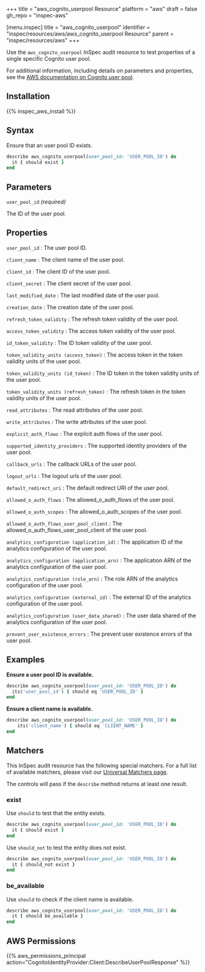 +++
title = "aws_cognito_userpool Resource"
platform = "aws"
draft = false
gh_repo = "inspec-aws"

[menu.inspec]
title = "aws_cognito_userpool"
identifier = "inspec/resources/aws/aws_cognito_userpool Resource"
parent = "inspec/resources/aws"
+++

Use the `aws_cognito_userpool` InSpec audit resource to test properties of a single specific Cognito user pool.

For additional information, including details on parameters and properties, see the [AWS documentation on Cognito user pool](https://docs.aws.amazon.com/AWSCloudFormation/latest/UserGuide/aws-resource-cognito-userpool.html).

## Installation

{{% inspec_aws_install %}}

## Syntax

Ensure that an user pool ID exists.

```ruby
describe aws_cognito_userpool(user_pool_id: 'USER_POOL_ID') do
  it { should exist }
end
```

## Parameters

`user_pool_id` _(required)_

The ID of the user pool.

## Properties

`user_pool_id`
: The user pool ID.

`client_name`
: The client name of the user pool.

`client_id`
: The client ID of the user pool.

`client_secret`
: The client secret of the user pool.

`last_modified_date`
: The last modified date of the user pool.

`creation_date`
: The creation date of the user pool.

`refresh_token_validity`
: The refresh token validity of the user pool.

`access_token_validity`
: The access token validity of the user pool.

`id_token_validity`
: The ID token validity of the user pool.

`token_validity_units (access_token)`
: The access token in the token validity units of the user pool.

`token_validity_units (id_token)`
: The ID token in the token validity units of the user pool.

`token_validity_units (refresh_token)`
: The refresh token in the token validity units of the user pool.

`read_attributes`
: The read attributes of the user pool.

`write_attributes`
: The write attributes of the user pool.

`explicit_auth_flows`
: The explicit auth flows of the user pool.

`supported_identity_providers`
: The supported identity providers of the user pool.

`callback_urls`
: The callback URLs of the user pool.

`logout_urls`
: The logout urls of the user pool.

`default_redirect_uri`
: The default redirect URI of the user pool.

`allowed_o_auth_flows`
: The allowed_o_auth_flows of the user pool.

`allowed_o_auth_scopes`
: The allowed_o_auth_scopes of the user pool.

`allowed_o_auth_flows_user_pool_client`
: The allowed_o_auth_flows_user_pool_client of the user pool.

`analytics_configuration (application_id)`
: The application ID of the analytics configuration of the user pool.

`analytics_configuration (application_arn)`
: The application ARN of the analytics configuration of the user pool.

`analytics_configuration (role_arn)`
: The role ARN of the analytics configuration of the user pool.

`analytics_configuration (external_id)`
: The external ID of the analytics configuration of the user pool.

`analytics_configuration (user_data_shared)`
: The user data shared of the analytics configuration of the user pool.

`prevent_user_existence_errors`
: The prevent user existence errors of the user pool.

## Examples

**Ensure a user pool ID is available.**

```ruby
describe aws_cognito_userpool(user_pool_id: 'USER_POOL_ID') do
  its('user_pool_id') { should eq 'USER_POOL_ID' }
end
```

**Ensure a client name is available.**

```ruby
describe aws_cognito_userpool(user_pool_id: 'USER_POOL_ID') do
    its('client_name') { should eq 'CLIENT_NAME' }
end
```

## Matchers

This InSpec audit resource has the following special matchers. For a full list of available matchers, please visit our [Universal Matchers page](https://www.inspec.io/docs/reference/matchers/).

The controls will pass if the `describe` method returns at least one result.

### exist

Use `should` to test that the entity exists.

```ruby
describe aws_cognito_userpool(user_pool_id: 'USER_POOL_ID') do
  it { should exist }
end
```

Use `should_not` to test the entity does not exist.

```ruby
describe aws_cognito_userpool(user_pool_id: 'USER_POOL_ID') do
  it { should_not exist }
end
```

### be_available

Use `should` to check if the client name is available.

```ruby
describe aws_cognito_userpool(user_pool_id: 'USER_POOL_ID') do
  it { should be_available }
end
```

## AWS Permissions

{{% aws_permissions_principal action="CognitoIdentityProvider:Client:DescribeUserPoolResponse" %}}
